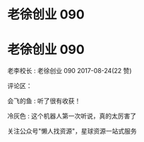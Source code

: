 # 老徐创业 090

# 老徐创业 090

老李校长 : 老徐创业 090 2017-08-24(22 赞)

评论区：

会飞的鱼 : 听了很有收获！

冷灰色 : 这个机器人第一次听说，真的太厉害了

关注公众号"懒人找资源"，星球资源一站式服务